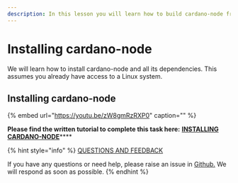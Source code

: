```yaml
---
description: In this lesson you will learn how to build cardano-node from source.
---
```


# Installing cardano-node

We will learn how to install cardano-node and all its dependencies. This assumes you already have access to a Linux system.

## Installing cardano-node

{% embed url="https://youtu.be/zW8gmRzRXP0" caption="" %}



**Please find the written tutorial to complete this task here:** [**INSTALLING CARDANO-NODE**](../stake-pool-guide/getting-started/install-node.md)\*\*\*\*



{% hint style="info" %}
[QUESTIONS AND FEEDBACK](https://github.com/carloslodelar/SPO/issues)

If you have any questions or need help, please raise an issue in [Github.](https://github.com/cardano-foundation/stake-pool-school-handbook/issues) We will respond as soon as possible.
{% endhint %}

